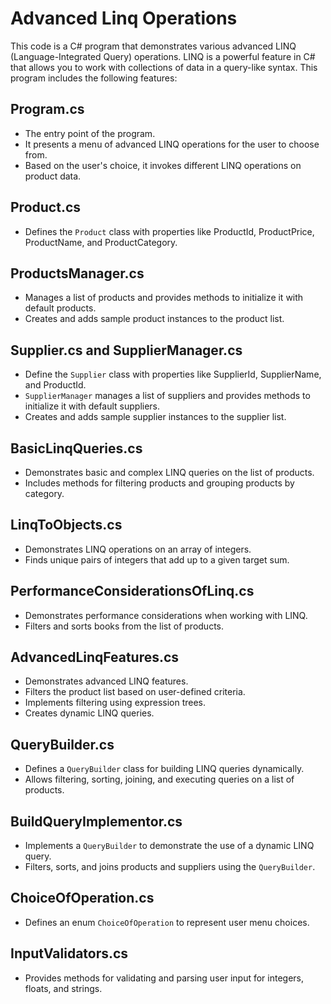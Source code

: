 # Advanced Linq Operations

This code is a C# program that demonstrates various advanced LINQ (Language-Integrated Query) operations. LINQ is a powerful feature in C# that allows you to work with collections of data in a query-like syntax. This program includes the following features:

## Program.cs
- The entry point of the program.
- It presents a menu of advanced LINQ operations for the user to choose from.
- Based on the user's choice, it invokes different LINQ operations on product data.

## Product.cs
- Defines the `Product` class with properties like ProductId, ProductPrice, ProductName, and ProductCategory.

## ProductsManager.cs
- Manages a list of products and provides methods to initialize it with default products.
- Creates and adds sample product instances to the product list.

## Supplier.cs and SupplierManager.cs
- Define the `Supplier` class with properties like SupplierId, SupplierName, and ProductId.
- `SupplierManager` manages a list of suppliers and provides methods to initialize it with default suppliers.
- Creates and adds sample supplier instances to the supplier list.

## BasicLinqQueries.cs
- Demonstrates basic and complex LINQ queries on the list of products.
- Includes methods for filtering products and grouping products by category.

## LinqToObjects.cs
- Demonstrates LINQ operations on an array of integers.
- Finds unique pairs of integers that add up to a given target sum.

## PerformanceConsiderationsOfLinq.cs
- Demonstrates performance considerations when working with LINQ.
- Filters and sorts books from the list of products.

## AdvancedLinqFeatures.cs
- Demonstrates advanced LINQ features.
- Filters the product list based on user-defined criteria.
- Implements filtering using expression trees.
- Creates dynamic LINQ queries.

## QueryBuilder.cs
- Defines a `QueryBuilder` class for building LINQ queries dynamically.
- Allows filtering, sorting, joining, and executing queries on a list of products.

## BuildQueryImplementor.cs
- Implements a `QueryBuilder` to demonstrate the use of a dynamic LINQ query.
- Filters, sorts, and joins products and suppliers using the `QueryBuilder`.

## ChoiceOfOperation.cs
- Defines an enum `ChoiceOfOperation` to represent user menu choices.

## InputValidators.cs
- Provides methods for validating and parsing user input for integers, floats, and strings.
